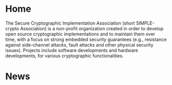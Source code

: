 # Home

The Secure Cryptographic Implementation Association (short SIMPLE-crypto Association) is a non-profit organization created in order 
to develop open source cryptographic implementations and to maintain them over time, with a focus on strong 
embedded security guarantees (e.g., resistance against side-channel attacks, fault attacks and other physical 
security issues). Projects include software developments and hardware developments, for various cryptographic 
functionalities.

# News